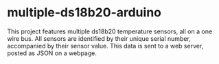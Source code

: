 # multiple-ds18b20-arduino
This project features multiple ds18b20 temperature sensors, all on a one wire bus. All sensors are identified by their unique serial number, accompanied by their sensor value. This data is sent to a web server, posted as JSON on a webpage.
